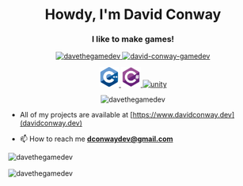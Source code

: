 <h1 align="center">Howdy, I'm David Conway</h1>
<h3 align="center">I like to make games!</h3>




<p align="center"> 
  <a href="https://twitter.com/davethegamedev" target="blank">
    <img src="https://img.shields.io/badge/Twitter-0077B5?style=for-the-badge&logo=twitter&logoColor=white" alt="davethegamedev" />
  </a> 
<a href="https://linkedin.com/in/david-conway-gamedev" target="blank">
    <img src="https://img.shields.io/badge/LinkedIn-0077B5?style=for-the-badge&logo=linkedin&logoColor=white" alt="david-conway-gamedev" />
  </a> 
</p>

<p align="center"> <a href="https://www.w3schools.com/cpp/" target="_blank"> <img src="https://raw.githubusercontent.com/devicons/devicon/master/icons/cplusplus/cplusplus-original.svg" alt="cplusplus" width="40" height="40"/> </a> <a href="https://www.w3schools.com/cs/" target="_blank"> <img src="https://raw.githubusercontent.com/devicons/devicon/master/icons/csharp/csharp-original.svg" alt="csharp" width="40" height="40"/> </a> <a href="https://unity.com/" target="_blank"> <img src="https://www.vectorlogo.zone/logos/unity3d/unity3d-icon.svg" alt="unity" width="40" height="40"/> </a> </p>

<p align="center"> <img src="https://komarev.com/ghpvc/?username=davethegamedev&label=Profile%20views&color=0e75b6&style=flat" alt="davethegamedev" /> </p>

- All of my projects are available at [https://www.davidconway.dev](davidconway.dev)

- 📫 How to reach me **dconwaydev@gmail.com**



<p align="left" ><img src="https://github-readme-stats.vercel.app/api?username=davethegamedev&show_icons=true&locale=en" alt="davethegamedev" /></p>

<p align="left" ><img align="center" src="https://github-readme-streak-stats.herokuapp.com/?user=davethegamedev&" alt="davethegamedev" /></p>

